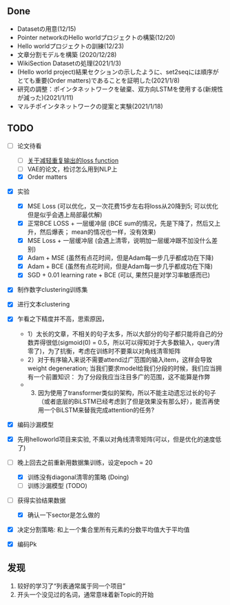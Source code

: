 ## Done

* Datasetの用意(12/15)
* Pointer networkのHello worldプロジェクトの構築(12/20)
* Hello worldプロジェクトの訓練(12/23)
* 文章分割モデルを構築 (2020/12/28)
* WikiSection Datasetの処理(2021/1/3)
* (Hello world project)結果セクションの示したように、set2seqには順序がとても重要(Order matters)であることを証明した(2021/1/8)
* 研究の調整：ポインタネットワークを破棄、双方向LSTMを使用する(新規性が減った)(2021/1/11)
* マルチポインタネットワークの提案と実験(2021/1/18)


## TODO

- [ ] 论文待看
  - [ ] [关于减轻重复输出的loss function](https://arxiv.org/abs/1908.04319)
  - [ ] VAE的论文，检讨怎么用到NLP上
  - [X] Order matters
- [X] 实验
  - [X] MSE Loss (可以优化，又一次花费15步左右将loss从20降到5; 可以优化但是似乎会遇上局部最优解)
  - [X] 正常BCE LOSS + 一层缓冲层 (BCE sum的情况，先是下降了，然后又上升，然后爆表； mean的情况也一样，没有效果)
  - [X] MSE Loss + 一层缓冲层 (会遇上清零，说明加一层缓冲跟不加没什么差别)
  - [X] Adam + MSE (虽然有点花时间，但是Adam每一步几乎都成功在下降)
  - [X] Adam + BCE (虽然有点花时间，但是Adam每一步几乎都成功在下降)
  - [X] SGD + 0.01 learning rate + BCE (可以, 果然只是对学习率敏感而已)
- [X] 制作数字clustering训练集
- [X] 进行文本clustering
- [X] 乍看之下精度并不高，思索原因，
  - 1）太长的文章，不相关的句子太多，所以大部分的句子都只能将自己的分数弄得很低(sigmoid(0) = 0.5，所以可以得知对于大多数输入，query清零了)，为了抗衡，考虑在训练时不要乘以对角线清零矩阵
  - 2）对于有序输入来说不需要attend过广范围的输入item，这样会导致weight degeneration; 当我们要求model给我们分段的时候，我们应当拥有一个前置知识： 为了分段我应当注目多广的范围，这不能算是作弊
  - 3) 因为使用了transformer类似的架构，所以不能主动遗忘过长的句子（或者底层的BiLSTM已经考虑到了但是效果没有那么好），能否再使用一个BiLSTM来替我完成attention的任务?
- [X] 编码沙漏模型
- [X] 先用helloworld项目来实验, 不乘以对角线清零矩阵(可以，但是优化的速度低了)
- [ ] 晚上回去之前重新用数据集训练，设定epoch = 20 
  - [X] 训练没有diagonal清零的策略 (Doing)
  - [ ] 训练沙漏模型 (TODO)
- [ ] 获得实验结果数据
  - [X] 确认一下sector是怎么做的
- [X] 决定分割策略: 和上一个集合里所有元素的分数平均值大于平均值
- [X] 编码Pk




## 发现

1. 较好的学习了“列表通常属于同一个项目”
2. 开头一个没见过的名词，通常意味着新Topic的开始





